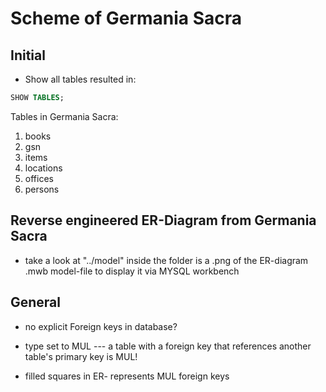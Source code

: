 
# Scheme of Germania Sacra 

## Initial

- Show all tables resulted in:

```SQL
SHOW TABLES;

```

Tables in Germania Sacra:
  1. books
  2. gsn
  3. items
  4. locations
  5. offices
  6. persons


## Reverse engineered ER-Diagram from Germania Sacra

- take a look at "../model"
  inside the folder is a .png of the ER-diagram
  .mwb model-file to display it via MYSQL workbench


## General
- no explicit Foreign keys in database?
- type set to MUL --- a table with a foreign key that references another table's primary key is MUL!

- filled squares in ER- represents MUL foreign keys


